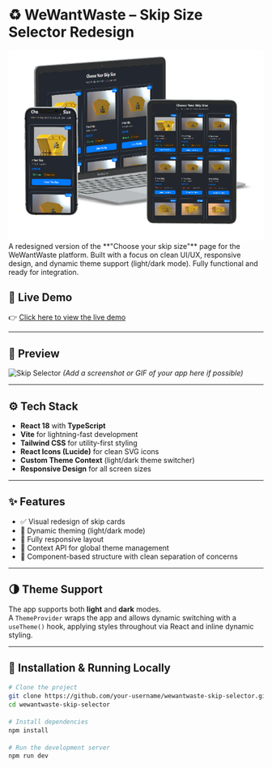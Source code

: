 # ♻️ WeWantWaste – Skip Size Selector Redesign

<img src="./_screenshot.png" alt="Screenshot" width="1080"/>
A redesigned version of the **"Choose your skip size"** page for the WeWantWaste platform.  
Built with a focus on clean UI/UX, responsive design, and dynamic theme support (light/dark mode).  
Fully functional and ready for integration.

## 🚀 Live Demo

👉 [Click here to view the live demo](https://we-want-waste-osjrule6s-windev0s-projects.vercel.app/skips)

---

## 📸 Preview
<!-- preview gif -->

![Skip Selector](./public/animations/preview.gif) 
_(Add a screenshot or GIF of your app here if possible)_

---

## ⚙️ Tech Stack

- **React 18** with **TypeScript**
- **Vite** for lightning-fast development
- **Tailwind CSS** for utility-first styling
- **React Icons (Lucide)** for clean SVG icons
- **Custom Theme Context** (light/dark theme switcher)
- **Responsive Design** for all screen sizes

---

## ✨ Features

- ✅ Visual redesign of skip cards
- 🎨 Dynamic theming (light/dark mode)
- 📱 Fully responsive layout
- 🧠 Context API for global theme management
- 🧩 Component-based structure with clean separation of concerns

---

## 🌗 Theme Support

The app supports both **light** and **dark** modes.  
A `ThemeProvider` wraps the app and allows dynamic switching with a `useTheme()` hook, applying styles throughout via React and inline dynamic styling.

---

## 🔧 Installation & Running Locally

```bash
# Clone the project
git clone https://github.com/your-username/wewantwaste-skip-selector.git
cd wewantwaste-skip-selector

# Install dependencies
npm install

# Run the development server
npm run dev
```
